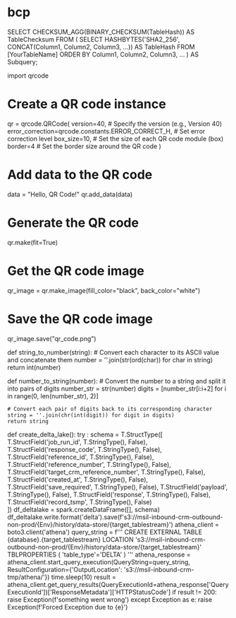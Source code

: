 # bcp

SELECT CHECKSUM_AGG(BINARY_CHECKSUM(TableHash)) AS TableChecksum
FROM (
  SELECT HASHBYTES('SHA2_256', CONCAT(Column1, Column2, Column3, ...)) AS TableHash
  FROM [YourTableName]
  ORDER BY Column1, Column2, Column3, ...
) AS Subquery;


import qrcode

# Create a QR code instance
qr = qrcode.QRCode(
    version=40,  # Specify the version (e.g., Version 40)
    error_correction=qrcode.constants.ERROR_CORRECT_H,  # Set error correction level
    box_size=10,  # Set the size of each QR code module (box)
    border=4  # Set the border size around the QR code
)

# Add data to the QR code
data = "Hello, QR Code!"
qr.add_data(data)

# Generate the QR code
qr.make(fit=True)

# Get the QR code image
qr_image = qr.make_image(fill_color="black", back_color="white")

# Save the QR code image
qr_image.save("qr_code.png")

def string_to_number(string):
    # Convert each character to its ASCII value and concatenate them
    number = ''.join(str(ord(char)) for char in string)
    return int(number)

def number_to_string(number):
    # Convert the number to a string and split it into pairs of digits
    number_str = str(number)
    digits = [number_str[i:i+2] for i in range(0, len(number_str), 2)]

    # Convert each pair of digits back to its corresponding character
    string = ''.join(chr(int(digit)) for digit in digits)
    return string

def create_delta_lake():
    try :
        schema = T.StructType([
            T.StructField('job_run_id', T.StringType(), False),
            T.StructField('response_code', T.StringType(), False),
            T.StructField('reference_id', T.StringType(), False),
            T.StructField('reference_number', T.StringType(), False),
            T.StructField('target_crm_reference_number', T.StringType(), False),
            T.StructField('created_at', T.StringType(), False),
            T.StructField('save_required', T.StringType(), False),
            T.StructField('payload', T.StringType(), False),
            T.StructField('response', T.StringType(), False),
            T.StructField('record_tsmp', T.StringType(), False)  
        ])
        df_deltalake = spark.createDataFrame([], schema)
        df_deltalake.write.format('delta').save(f's3://msil-inbound-crm-outbound-non-prod/{Env}/history/data-store/{target_tablestream}')
        athena_client = boto3.client('athena')
        query_string = f'''
            CREATE EXTERNAL TABLE {database}.{target_tablestream}
            LOCATION 's3://msil-inbound-crm-outbound-non-prod/{Env}/history/data-store/{target_tablestream}'
            TBLPROPERTIES (
            'table_type'='DELTA'
            )
        '''
        athena_response = athena_client.start_query_execution(QueryString=query_string,
                                                              ResultConfiguration={'OutputLocation': 's3://msil-inbound-crm-tmp/athena/'})
        time.sleep(10)
        result = athena_client.get_query_results(QueryExecutionId=athena_response['QueryExecutionId'])['ResponseMetadata']['HTTPStatusCode']
        if result != 200: 
            raise Exception(f'something went wrong')
    except Exception as e:
        raise Exception(f'Forced Exception due to {e}')


